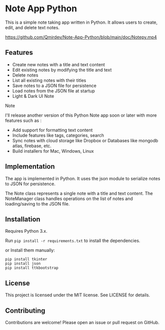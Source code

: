 # Note App Python

This is a simple note taking app written in Python. It allows users to create, edit, and delete text notes.

https://github.com/Qmirdev/Note-App-Python/blob/main/doc/Notepy.mp4

## Features

- Create new notes with a title and text content
- Edit existing notes by modifying the title and text
- Delete notes
- List all existing notes with their titles
- Save notes to a JSON file for persistence
- Load notes from the JSON file at startup
- Light & Dark UI Note

> [!NOTE]
> I'll release another version of this Python Note app soon or later with more features such as :

- Add support for formatting text content
- Include features like tags, categories, search
- Sync notes with cloud storage like Dropbox or Databases like mongodb atlas, firebase, etc.
- Build installers for Mac, Windows, Linux

## Implementation

The app is implemented in Python. It uses the json module to serialize notes to JSON for persistence.

The Note class represents a single note with a title and text content. The NoteManager class handles operations on the list of notes and loading/saving to the JSON file.

## Installation

Requires Python 3.x.

Run `pip install -r requirements.txt` to install the dependencies.

or Install them manually:

```
pip install tkinter
pip install json
pip install ttkbootstrap
```

## License

This project is licensed under the MIT license. See LICENSE for details.

## Contributing

Contributions are welcome! Please open an issue or pull request on GitHub.
